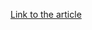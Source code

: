 [Link to the article](https://cybersecuritynews.com/new-xworm-v6-variants-with-anti-analysis-capabilities/)
